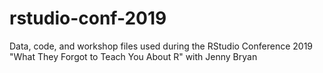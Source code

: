 # rstudio-conf-2019
Data, code, and workshop files used during the RStudio Conference 2019 "What They Forgot to Teach You About R" with Jenny Bryan
